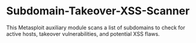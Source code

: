 # Subdomain-Takeover-XSS-Scanner
This Metasploit auxiliary module scans a list of subdomains to check for active hosts, takeover vulnerabilities, and potential XSS flaws.

